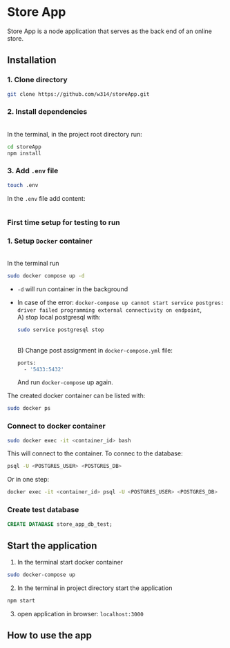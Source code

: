 # Store App

Store App is a node application that serves as the back end of an online store. 

## Installation

### 1. Clone directory
```bash
git clone https://github.com/w314/storeApp.git
```
### 2. Install dependencies
<br>In the terminal, in the project root directory run:
```bash
cd storeApp
npm install
```
### 3. Add `.env` file
```bash
touch .env
```
In the `.env` file add content:
```bash

```
### First time setup for testing to run
### 1. Setup `Docker` container
<br>In the terminal run
```bash
sudo docker compose up -d
```
- `-d` will run container in the background

- In case of the error:
`docker-compose up cannot start service postgres: driver failed programming external connectivity on endpoint`, 
<br>A) stop local postgresql with:
    ```bash
    sudo service postgresql stop
    ```
    <br>B) Change post assignment in `docker-compose.yml` file:
    ```bash
    ports:
      - '5433:5432'
    ```

    And run `docker-compose` up again.


The created docker container can be listed with:
```bash
sudo docker ps
```

### Connect to docker container
```bash
sudo docker exec -it <container_id> bash
```
This will connect to the container. To connec to the database:
```bash
psql -U <POSTGRES_USER> <POSTGRES_DB>
```
Or in one step:
```bash
docker exec -it <container_id> psql -U <POSTGRES_USER> <POSTGRES_DB>
```

### Create test database
```sql
CREATE DATABASE store_app_db_test;
```


##  Start the application

1. In the terminal start docker container
```bash
sudo docker-compose up
```
2. In the terminal in project directory start the application
```bash
npm start
```
3. open application in browser: `localhost:3000`

## How to use the app



